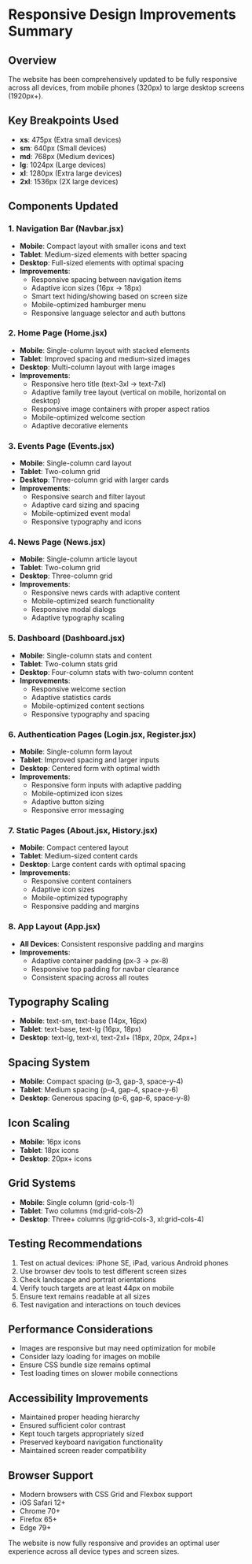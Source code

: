 # Responsive Design Improvements Summary

## Overview
The website has been comprehensively updated to be fully responsive across all devices, from mobile phones (320px) to large desktop screens (1920px+).

## Key Breakpoints Used
- **xs**: 475px (Extra small devices)
- **sm**: 640px (Small devices)
- **md**: 768px (Medium devices)
- **lg**: 1024px (Large devices)
- **xl**: 1280px (Extra large devices)
- **2xl**: 1536px (2X large devices)

## Components Updated

### 1. Navigation Bar (Navbar.jsx)
- **Mobile**: Compact layout with smaller icons and text
- **Tablet**: Medium-sized elements with better spacing
- **Desktop**: Full-sized elements with optimal spacing
- **Improvements**:
  - Responsive spacing between navigation items
  - Adaptive icon sizes (16px → 18px)
  - Smart text hiding/showing based on screen size
  - Mobile-optimized hamburger menu
  - Responsive language selector and auth buttons

### 2. Home Page (Home.jsx)
- **Mobile**: Single-column layout with stacked elements
- **Tablet**: Improved spacing and medium-sized images
- **Desktop**: Multi-column layout with large images
- **Improvements**:
  - Responsive hero title (text-3xl → text-7xl)
  - Adaptive family tree layout (vertical on mobile, horizontal on desktop)
  - Responsive image containers with proper aspect ratios
  - Mobile-optimized welcome section
  - Adaptive decorative elements

### 3. Events Page (Events.jsx)
- **Mobile**: Single-column card layout
- **Tablet**: Two-column grid
- **Desktop**: Three-column grid with larger cards
- **Improvements**:
  - Responsive search and filter layout
  - Adaptive card sizing and spacing
  - Mobile-optimized event modal
  - Responsive typography and icons

### 4. News Page (News.jsx)
- **Mobile**: Single-column article layout
- **Tablet**: Two-column grid
- **Desktop**: Three-column grid
- **Improvements**:
  - Responsive news cards with adaptive content
  - Mobile-optimized search functionality
  - Responsive modal dialogs
  - Adaptive typography scaling

### 5. Dashboard (Dashboard.jsx)
- **Mobile**: Single-column stats and content
- **Tablet**: Two-column stats grid
- **Desktop**: Four-column stats with two-column content
- **Improvements**:
  - Responsive welcome section
  - Adaptive statistics cards
  - Mobile-optimized content sections
  - Responsive typography and spacing

### 6. Authentication Pages (Login.jsx, Register.jsx)
- **Mobile**: Single-column form layout
- **Tablet**: Improved spacing and larger inputs
- **Desktop**: Centered form with optimal width
- **Improvements**:
  - Responsive form inputs with adaptive padding
  - Mobile-optimized icon sizes
  - Adaptive button sizing
  - Responsive error messaging

### 7. Static Pages (About.jsx, History.jsx)
- **Mobile**: Compact centered layout
- **Tablet**: Medium-sized content cards
- **Desktop**: Large content cards with optimal spacing
- **Improvements**:
  - Responsive content containers
  - Adaptive icon sizes
  - Mobile-optimized typography
  - Responsive padding and margins

### 8. App Layout (App.jsx)
- **All Devices**: Consistent responsive padding and margins
- **Improvements**:
  - Adaptive container padding (px-3 → px-8)
  - Responsive top padding for navbar clearance
  - Consistent spacing across all routes

## Typography Scaling
- **Mobile**: text-sm, text-base (14px, 16px)
- **Tablet**: text-base, text-lg (16px, 18px)
- **Desktop**: text-lg, text-xl, text-2xl+ (18px, 20px, 24px+)

## Spacing System
- **Mobile**: Compact spacing (p-3, gap-3, space-y-4)
- **Tablet**: Medium spacing (p-4, gap-4, space-y-6)
- **Desktop**: Generous spacing (p-6, gap-6, space-y-8)

## Icon Scaling
- **Mobile**: 16px icons
- **Tablet**: 18px icons
- **Desktop**: 20px+ icons

## Grid Systems
- **Mobile**: Single column (grid-cols-1)
- **Tablet**: Two columns (md:grid-cols-2)
- **Desktop**: Three+ columns (lg:grid-cols-3, xl:grid-cols-4)

## Testing Recommendations
1. Test on actual devices: iPhone SE, iPad, various Android phones
2. Use browser dev tools to test different screen sizes
3. Check landscape and portrait orientations
4. Verify touch targets are at least 44px on mobile
5. Ensure text remains readable at all sizes
6. Test navigation and interactions on touch devices

## Performance Considerations
- Images are responsive but may need optimization for mobile
- Consider lazy loading for images on mobile
- Ensure CSS bundle size remains optimal
- Test loading times on slower mobile connections

## Accessibility Improvements
- Maintained proper heading hierarchy
- Ensured sufficient color contrast
- Kept touch targets appropriately sized
- Preserved keyboard navigation functionality
- Maintained screen reader compatibility

## Browser Support
- Modern browsers with CSS Grid and Flexbox support
- iOS Safari 12+
- Chrome 70+
- Firefox 65+
- Edge 79+

The website is now fully responsive and provides an optimal user experience across all device types and screen sizes.